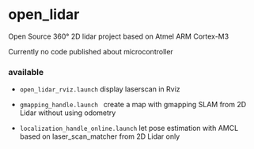 # open_lidar
Open Source 360° 2D lidar project based on Atmel ARM Cortex-M3

Currently no code published about microcontroller 

### available
* ```open_lidar_rviz.launch```
  display laserscan in Rviz 

* ```gmapping_handle.launch ```
  create a map with gmapping SLAM from 2D Lidar without using odometry
  
* ```localization_handle_online.launch```
  let pose estimation with AMCL based on laser_scan_matcher from 2D Lidar only
  
